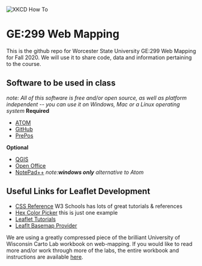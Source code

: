 ![XKCD How To](https://imgs.xkcd.com/comics/computer_problems.png)
# GE:299 Web Mapping

This is the github repo for Worcester State University GE:299 Web Mapping for Fall 2020. We will use it to share code, data and information pertaining to the course.

## Software to be used in class
_note: All of this software is free and/or open source, as well as platform independent -- you can use it on Windows, Mac or a Linux operating system_
**Required**
* [ATOM](https://atom.io/)
* [GitHub](https://desktop.github.com/)
* [PrePos](https://prepros.io/)

**Optional**
* [QGIS](https://qgis.org/en/site/)
* [Open Office](https://www.openoffice.org/)
* [NotePad++](https://notepad-plus-plus.org/downloads/) *note:**windows only** alternative to Atom*

## Useful Links for Leaflet Development

* [CSS Reference](https://www.w3schools.com/css/) W3 Schools has lots of great tutorials & references
* [Hex Color Picker](https://htmlcolorcodes.com/color-picker/) this is just one example
* [Leaflet Tutorials](https://leafletjs.com/examples.html)
* [Leaflt Basemap Provider](http://leaflet-extras.github.io/leaflet-providers/preview/)


We are using a greatly compressed piece of the brilliant University of Wisconsin Carto Lab workbook on web-mapping. If you would like to read more and/or work through more of the labs, the entire workbook and instructions are available [here](https://github.com/uwcartlab/webmapping).

